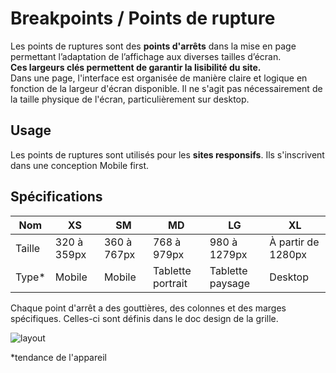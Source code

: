 # Breakpoints / Points de rupture

Les points de ruptures sont des **points d'arrêts** dans la mise en page permettant l’adaptation de l’affichage aux diverses tailles d’écran.
<br />
**Ces largeurs clés permettent de garantir la lisibilité du site.**
<br />
Dans une page, l'interface est organisée de manière claire et logique en fonction de la largeur d'écran disponible. Il ne s'agit pas nécessairement de la taille physique de l'écran, particulièrement sur desktop.


## Usage

Les points de ruptures sont utilisés pour les **sites responsifs**. Ils s'inscrivent dans une conception Mobile first.


## Spécifications

Nom | XS | SM | MD | LG | XL
------------ | ------------- | ------------- | ------------- | ------------- | ------------- |
Taille | 320 à 359px | 360 à 767px | 768 à 979px | 980 à 1279px | À partir de 1280px
Type* | Mobile | Mobile | Tablette portrait | Tablette paysage | Desktop

Chaque point d'arrêt a des gouttières, des colonnes et des marges spécifiques. Celles-ci sont définis dans le doc design de la grille.

![layout](components/LAYOUT/Breakpoints/design/layout.png)

*tendance de l'appareil
